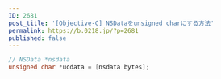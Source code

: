 ```yaml
---
ID: 2681
post_title: '[Objective-C] NSDataをunsigned charにする方法'
permalink: https://b.0218.jp/?p=2681
published: false
---
```

```Objective-C
// NSData *nsdata
unsigned char *ucdata = [nsdata bytes];
```